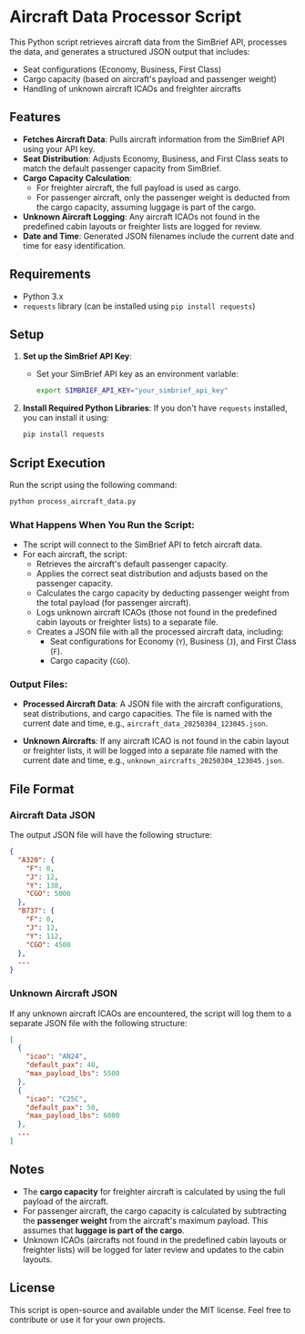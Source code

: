 # Aircraft Data Processor Script

This Python script retrieves aircraft data from the SimBrief API, processes the data, and generates a structured JSON output that includes:
- Seat configurations (Economy, Business, First Class)
- Cargo capacity (based on aircraft's payload and passenger weight)
- Handling of unknown aircraft ICAOs and freighter aircrafts

## Features

- **Fetches Aircraft Data**: Pulls aircraft information from the SimBrief API using your API key.
- **Seat Distribution**: Adjusts Economy, Business, and First Class seats to match the default passenger capacity from SimBrief.
- **Cargo Capacity Calculation**: 
  - For freighter aircraft, the full payload is used as cargo.
  - For passenger aircraft, only the passenger weight is deducted from the cargo capacity, assuming luggage is part of the cargo.
- **Unknown Aircraft Logging**: Any aircraft ICAOs not found in the predefined cabin layouts or freighter lists are logged for review.
- **Date and Time**: Generated JSON filenames include the current date and time for easy identification.
  
## Requirements

- Python 3.x
- `requests` library (can be installed using `pip install requests`)

## Setup

1. **Set up the SimBrief API Key**:
   - Set your SimBrief API key as an environment variable:
     ```bash
     export SIMBRIEF_API_KEY="your_simbrief_api_key"
     ```

2. **Install Required Python Libraries**:
   If you don't have `requests` installed, you can install it using:
   ```bash
   pip install requests
   ```

## Script Execution

Run the script using the following command:

```bash
python process_aircraft_data.py
```

### What Happens When You Run the Script:
- The script will connect to the SimBrief API to fetch aircraft data.
- For each aircraft, the script:
  - Retrieves the aircraft's default passenger capacity.
  - Applies the correct seat distribution and adjusts based on the passenger capacity.
  - Calculates the cargo capacity by deducting passenger weight from the total payload (for passenger aircraft).
  - Logs unknown aircraft ICAOs (those not found in the predefined cabin layouts or freighter lists) to a separate file.
  - Creates a JSON file with all the processed aircraft data, including:
    - Seat configurations for Economy (`Y`), Business (`J`), and First Class (`F`).
    - Cargo capacity (`CGO`).
  
### Output Files:

- **Processed Aircraft Data**: A JSON file with the aircraft configurations, seat distributions, and cargo capacities. The file is named with the current date and time, e.g., `aircraft_data_20250304_123045.json`.
  
- **Unknown Aircrafts**: If any aircraft ICAO is not found in the cabin layout or freighter lists, it will be logged into a separate file named with the current date and time, e.g., `unknown_aircrafts_20250304_123045.json`.

## File Format

### Aircraft Data JSON
The output JSON file will have the following structure:
```json
{
  "A320": {
    "F": 0,
    "J": 12,
    "Y": 138,
    "CGO": 5000
  },
  "B737": {
    "F": 0,
    "J": 12,
    "Y": 112,
    "CGO": 4500
  },
  ...
}
```

### Unknown Aircraft JSON
If any unknown aircraft ICAOs are encountered, the script will log them to a separate JSON file with the following structure:
```json
[
  {
    "icao": "AN24",
    "default_pax": 40,
    "max_payload_lbs": 5500
  },
  {
    "icao": "C25C",
    "default_pax": 50,
    "max_payload_lbs": 6000
  },
  ...
]
```

## Notes

- The **cargo capacity** for freighter aircraft is calculated by using the full payload of the aircraft.
- For passenger aircraft, the cargo capacity is calculated by subtracting the **passenger weight** from the aircraft's maximum payload. This assumes that **luggage is part of the cargo**.
- Unknown ICAOs (aircrafts not found in the predefined cabin layouts or freighter lists) will be logged for later review and updates to the cabin layouts.

## License

This script is open-source and available under the MIT license. Feel free to contribute or use it for your own projects.
